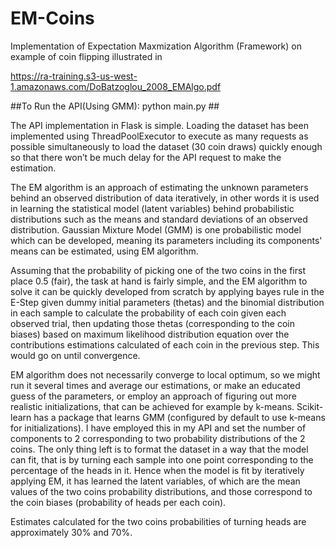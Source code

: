 # EM-Coins
Implementation of Expectation Maxmization Algorithm (Framework) on example of coin flipping illustrated in

https://ra-training.s3-us-west-1.amazonaws.com/DoBatzoglou_2008_EMAlgo.pdf


##To Run the API(Using GMM): python main.py ##

The API implementation in Flask is simple. Loading the dataset has been implemented using ThreadPoolExecutor to execute as many requests as possible simultaneously to load the dataset (30 coin draws) quickly enough so that there won’t be much delay for the API request to make the estimation.

The EM algorithm is an approach of estimating the unknown parameters behind an observed distribution of data iteratively, in other words it is used in learning the statistical model (latent variables) behind probabilistic distributions such as the means and standard deviations of an observed distribution. Gaussian Mixture Model (GMM) is one probabilistic model which can be developed, meaning its parameters including its components' means can be estimated, using EM algorithm.

Assuming that the probability of picking one of the two coins in the first place 0.5 (fair), the task at hand is fairly simple, and the EM algorithm to solve it can be quickly developed from scratch by applying bayes rule in the E-Step given dummy initial parameters (thetas) and the binomial distribution in each sample to calculate the probability of each coin given each observed trial, then updating those thetas (corresponding to the coin biases) based on maximum likelihood distribution equation over the contributions estimations calculated of each coin in the previous step. This would go on until convergence.

EM algorithm does not necessarily converge to local optimum, so we might run it several times and average our estimations, or make an educated guess of the parameters, or employ an approach of figuring out more realistic initializations, that can be achieved for example by k-means. Scikit-learn has a package that learns GMM (configured by default to use k-means for initializations). I have employed this in my API and set the number of components to 2 corresponding to two probability distributions of the 2 coins. The only thing left is to format the dataset in a way that the model can fit, that is by turning each sample into one point corresponding to the percentage of the heads in it. Hence when the model is fit by iteratively applying EM, it has learned the latent variables, of which are the mean values of the two coins probability distributions, and those correspond to the coin biases (probability of heads per each coin).

Estimates calculated for the two coins probabilities of turning heads are approximately 30% and 70%. 
